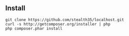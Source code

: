 Install
-------

    git clone https://github.com/stealth35/localhost.git
    curl -s http://getcomposer.org/installer | php
    php composer.phar install
